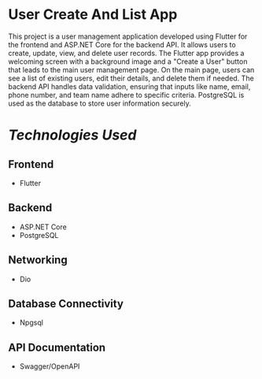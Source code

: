 # User Create And List App

This project is a user management application developed using Flutter for the frontend and ASP.NET Core for the backend API. It allows users to create, update, view, and delete user records. The Flutter app provides a welcoming screen with a background image and a "Create a User" button that leads to the main user management page. On the main page, users can see a list of existing users, edit their details, and delete them if needed. The backend API handles data validation, ensuring that inputs like name, email, phone number, and team name adhere to specific criteria. PostgreSQL is used as the database to store user information securely.

# *Technologies Used*
## Frontend
- Flutter 
## Backend
- ASP.NET Core
- PostgreSQL
## Networking
- Dio
## Database Connectivity
- Npgsql
## API Documentation
- Swagger/OpenAPI 
